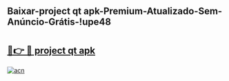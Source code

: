 
## Baixar-project qt apk-Premium-Atualizado-Sem-Anúncio-Grátis-!upe48

# <h2><a href="https://andorid.site?title=project_qt_apk&ref=27">🔗👉 🔴 project qt apk</a></h2>

[![acn](https://github.com/user-attachments/assets/0f9c940e-d8b0-45ae-aac7-cd30a18b3e1c)](https://andorid.site?title=project_qt_apk&ref=27)

